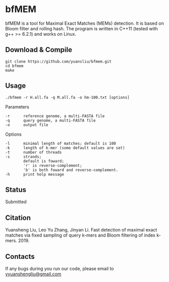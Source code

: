 # bfMEM

bfMEM is a tool for Maximal Exact Matches (MEMs) detection. It is based on Bloom filter and rolling hash. The program is written in C++11 (tested with g++ >= 6.2.1) and works on Linux.


## Download & Compile

	git clone https://github.com/yuansliu/bfmem.git
	cd bfmem
	make

## Usage

	./bfmem -r H.all.fa -q M.all.fa -o hm-100.txt [options]

Parameters

	-r  	reference genome, a multi-FASTA file
	-q  	query genome, a multi-FASTA file
	-o  	output file

Options

	-l  	minimal length of matches; default is 100
	-k  	length of k-mer (some default values are set)
	-t  	number of threads
	-s  	strands; 
			default is foward; 
			'r' is reverse-complement; 
			'b' is both foward and reverse-complement.
	-h  	print help message

## Status
Submitted

## Citation
Yuansheng Liu, Leo Yu Zhang, Jinyan Li. Fast detection of maximal exact matches via fixed sampling of query k-mers and Bloom filtering of index k-mers. 2019.

## Contacts
If any bugs during you run our code, please email to <yyuanshengliu@gmail.com>
